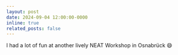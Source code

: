 ```yaml
---
layout: post
date: 2024-09-04 12:00:00-0000
inline: true
related_posts: false
---
```


I had a lot of fun at another lively NEAT Workshop in Osnabrück :smile: